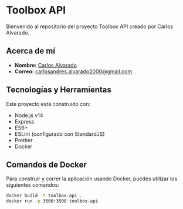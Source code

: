 # Toolbox API

Bienvenido al repositorio del proyecto Toolbox API creado por Carlos Alvarado.

## Acerca de mí
- **Nombre:** [Carlos Alvarado](https://www.linkedin.com/in/carlos-andr%C3%A9s-alvarado-calder%C3%B3n-264a07183/)
- **Correo:** [carlosandres.alvarado2000@gmail.com](mailto:carlosandres.alvarado2000@gmail.com)


## Tecnologías y Herramientas

Este proyecto está construido con:

- Node.js v14
- Express
- ES6+
- ESLint (configurado con StandardJS)
- Prettier
- Docker

## Comandos de Docker

Para construir y correr la aplicación usando Docker, puedes utilizar los siguientes comandos:

```bash
docker build -t toolbox-api .
docker run -p 3500:3500 toolbox-api
```
